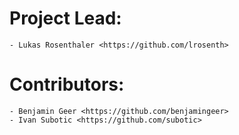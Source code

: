 # Project Lead:

    - Lukas Rosenthaler <https://github.com/lrosenth>

# Contributors:

    - Benjamin Geer <https://github.com/benjamingeer>
    - Ivan Subotic <https://github.com/subotic>
